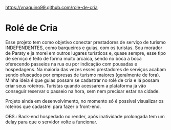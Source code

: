 https://vnaquino99.github.com/role-de-cria

# Rolé de Cria
Esse projeto tem como objetivo conectar prestadores de serviço de turismo INDEPENDENTES, como barqueiros e guias, com os turistas. Sou morador de Paraty e ja morei em outros lugares turísticos e, quase sempre, esse tipo de serviço é feito de forma muito arcaica, sendo no boca a boca oferecendo passeios na rua ou por indicação com pousadas e hospedagens. Na maioria das vezes esses prestadores de serviços acabam sendo ofuscados por empresas de turismo maiores (geralmente de fora). 
Minha ideia é que guias possam se cadastrar no rolé de cria e lá possam criar seus roteiros. Turistas quando acessarem a plataforma já vão conseguir reservar o passeio na hora, sem nem precisar estar na cidade.

Projeto ainda em desenvolvimento, no momento só é possível visualizar os roteiros que cadastrei para fazer o front-end.

OBS.: Back-end hospedado no render, após inatividade prolongada tem um delay para que o servidor volte a funcionar.

